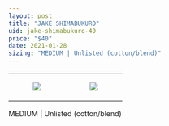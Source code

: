 ```yaml
---
layout: post
title: "JAKE SHIMABUKURO"
uid: jake-shimabukuro-40
price: "$40"
date: 2021-01-28
sizing: "MEDIUM | Unlisted (cotton/blend)"
---
```




<table style="width:100%;"><tr><td style="vertical-align:top;">
      <figure class="tmblr-full" data-orig-height="2048" data-orig-width="1365" data-orig-src="https://concertshirts.netlify.app/shirts/0479/0479-01.jpg"><img src="https://64.media.tumblr.com/eb4893eecd52860b8e2284bcf346d0f1/922c6b53c6b14eab-e7/s540x810/6f960f84498d5c857f8ed9f865844b7600e904cb.jpg" data-orig-height="2048" data-orig-width="1365" data-orig-src="https://concertshirts.netlify.app/shirts/0479/0479-01.jpg"/></figure></td>
    <td style="vertical-align:top;">
      <figure class="tmblr-full" data-orig-height="2048" data-orig-width="1365" data-orig-src="https://concertshirts.netlify.app/shirts/0479/0479-02.jpg"><img src="https://64.media.tumblr.com/ab1caa891d87cb84557d5096bb91d2f9/922c6b53c6b14eab-d0/s540x810/e18abd637250d9f6a20e3ad612ebc33589fd59ef.jpg" data-orig-height="2048" data-orig-width="1365" data-orig-src="https://concertshirts.netlify.app/shirts/0479/0479-02.jpg"/></figure></td>
  </tr></table><p>
  MEDIUM | Unlisted (cotton/blend)
</p>
